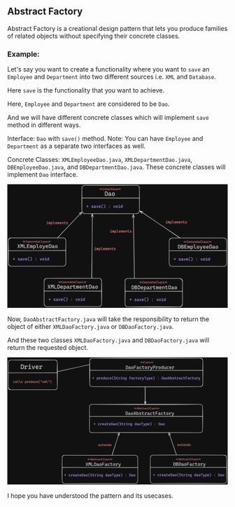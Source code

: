 ## Abstract Factory

Abstract Factory is a creational design pattern that lets you produce families of related objects without specifying their concrete classes.

### Example:

Let's say you want to create a functionality where you want to `save` an `Employee` and `Department` into two different sources i.e. `XML` and `Database`.

Here `save` is the functionality that you want to achieve.

Here, `Employee` and `Department` are considered to be `Dao`.

And we will have different concrete classes which will implement `save` method in different ways.

Interface: `Dao` with `save()` method. 
Note: You can have `Employee` and `Department` as a separate two interfaces as well.

Concrete Classes: `XMLEmployeeDao.java`, `XMLDepartmentDao.java`, `DBEmployeeDao.java`, and `DBDepartmentDao.java`. These concrete classes will implement `Dao` interface.

![](https://github.com/aakashverma1124/design-patterns-java/blob/master/assets/AbstractFactoryDao.png)

Now, `DaoAbstractFactory.java` will take the responsibility to return the object of either `XMLDaoFactory.java` or `DBDaoFactory.java`.

And these two classes `XMLDaoFactory.java` and `DBDaoFactory.java` will return the requested object.

![](https://github.com/aakashverma1124/design-patterns-java/blob/master/assets/FactoryProducer.png)

I hope you have understood the pattern and its usecases.


